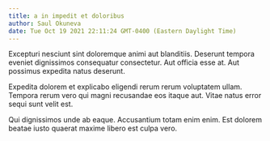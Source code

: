 ```yaml
---
title: a in impedit et doloribus
author: Saul Okuneva
date: Tue Oct 19 2021 22:11:24 GMT-0400 (Eastern Daylight Time)
---
```

Excepturi nesciunt sint doloremque animi aut blanditiis. Deserunt tempora eveniet dignissimos consequatur consectetur. Aut officia esse at. Aut possimus expedita natus deserunt.

 Expedita dolorem et explicabo eligendi rerum rerum voluptatem ullam. Tempora rerum vero qui magni recusandae eos itaque aut. Vitae natus error sequi sunt velit est.

 Qui dignissimos unde ab eaque. Accusantium totam enim enim. Est dolorem beatae iusto quaerat maxime libero est culpa vero.
